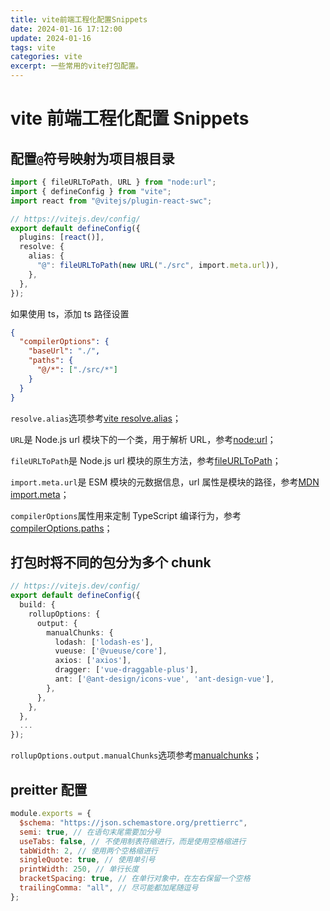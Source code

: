 ```yaml
---
title: vite前端工程化配置Snippets
date: 2024-01-16 17:12:00
update: 2024-01-16
tags: vite
categories: vite
excerpt: 一些常用的vite打包配置。
---
```


# vite 前端工程化配置 Snippets

## 配置`@`符号映射为项目根目录

```ts
import { fileURLToPath, URL } from "node:url";
import { defineConfig } from "vite";
import react from "@vitejs/plugin-react-swc";

// https://vitejs.dev/config/
export default defineConfig({
  plugins: [react()],
  resolve: {
    alias: {
      "@": fileURLToPath(new URL("./src", import.meta.url)),
    },
  },
});
```

如果使用 ts，添加 ts 路径设置

```json
{
  "compilerOptions": {
    "baseUrl": "./",
    "paths": {
      "@/*": ["./src/*"]
    }
  }
}
```

`resolve.alias`选项参考[vite resolve.alias](https://cn.vitejs.dev/config/shared-options.html#resolve-alias)；

`URL`是 Node.js url 模块下的一个类，用于解析 URL，参考[node:url](https://nodejs.cn/api/url.html#%E7%B1%BBurl)；

`fileURLToPath`是 Node.js url 模块的原生方法，参考[fileURLToPath](https://nodejs.cn/api/url.html#urlfileurltopathurl)；

`import.meta.url`是 ESM 模块的元数据信息，url 属性是模块的路径，参考[MDN import.meta](https://developer.mozilla.org/zh-CN/docs/Web/JavaScript/Reference/Operators/import.meta)；

`compilerOptions`属性用来定制 TypeScript 编译行为，参考[compilerOptions.paths](https://wangdoc.com/typescript/tsconfig.json#paths)；

## 打包时将不同的包分为多个 chunk

```ts
// https://vitejs.dev/config/
export default defineConfig({
  build: {
    rollupOptions: {
      output: {
        manualChunks: {
          lodash: ['lodash-es'],
          vueuse: ['@vueuse/core'],
          axios: ['axios'],
          dragger: ['vue-draggable-plus'],
          ant: ['@ant-design/icons-vue', 'ant-design-vue'],
        },
      },
    },
  },
  ...
});

```

`rollupOptions.output.manualChunks`选项参考[manualchunks](https://rollupjs.org/configuration-options/#output-manualchunks)；

## preitter 配置

```js
module.exports = {
  $schema: "https://json.schemastore.org/prettierrc",
  semi: true, // 在语句末尾需要加分号
  useTabs: false, // 不使用制表符缩进行，而是使用空格缩进行
  tabWidth: 2, // 使用两个空格缩进行
  singleQuote: true, // 使用单引号
  printWidth: 250, // 单行长度
  bracketSpacing: true, // 在单行对象中，在左右保留一个空格
  trailingComma: "all", // 尽可能都加尾随逗号
};
```
